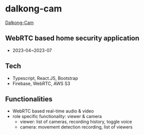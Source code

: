 # dalkong-cam

[Dalkong-Cam](http://dalkong-cam.s3-website.ap-northeast-2.amazonaws.com/)

## WebRTC based home security application

- 2023-04~2023-07

## Tech

- Typescript, React.JS, Bootstrap
- Firebase, WebRTC, AWS S3

## Functionalities

- WebRTC based real-time audio & video
- role specific functionality: viewer & camera
  - viewer: list of cameras, recording history, toggle voice
  - camera: movement detection recording, list of viewers

